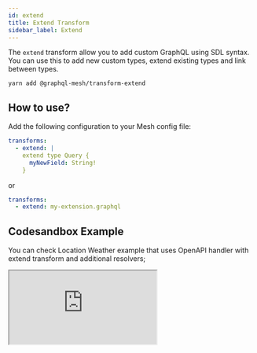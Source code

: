 ```yaml
---
id: extend
title: Extend Transform
sidebar_label: Extend
---
```


The `extend` transform allow you to add custom GraphQL using SDL syntax. You can use this to add new custom types, extend existing types and link between types. 

```
yarn add @graphql-mesh/transform-extend
```

## How to use?

Add the following configuration to your Mesh config file:

```yml
transforms:
  - extend: | 
    extend type Query {
      myNewField: String!
    }
```

or

```yml
transforms:
  - extend: my-extension.graphql
```

## Codesandbox Example

You can check Location Weather example that uses OpenAPI handler with extend transform and additional resolvers;

<iframe
     src="https://codesandbox.io/embed/github/Urigo/graphql-mesh/tree/master/examples/location-weather?fontsize=14&hidenavigation=1&theme=dark&module=%2F.meshrc.yml"
     style={{width:"100%", height:"500px", border:"0", borderRadius: "4px", overflow:"hidden"}}
     title="typescript-location-weather-example"
     allow="geolocation; microphone; camera; midi; vr; accelerometer; gyroscope; payment; ambient-light-sensor; encrypted-media; usb"
     sandbox="allow-modals allow-forms allow-popups allow-scripts allow-same-origin"/>
